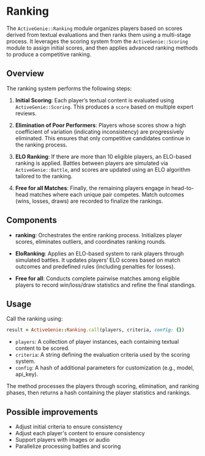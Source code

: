 # Ranking

The `ActiveGenie::Ranking` module organizes players based on scores derived from textual evaluations and then ranks them using a multi-stage process. It leverages the scoring system from the `ActiveGenie::Scoring` module to assign initial scores, and then applies advanced ranking methods to produce a competitive ranking.

## Overview

The ranking system performs the following steps:

1. **Initial Scoring**: Each player’s textual content is evaluated using `ActiveGenie::Scoring`. This produces a `score` based on multiple expert reviews.

2. **Elimination of Poor Performers**: Players whose scores show a high coefficient of variation (indicating inconsistency) are progressively eliminated. This ensures that only competitive candidates continue in the ranking process.

3. **ELO Ranking**: If there are more than 10 eligible players, an ELO-based ranking is applied. Battles between players are simulated via `ActiveGenie::Battle`, and scores are updated using an ELO algorithm tailored to the ranking.

4. **Free for all Matches**: Finally, the remaining players engage in head-to-head matches where each unique pair competes. Match outcomes (wins, losses, draws) are recorded to finalize the rankings.

## Components

- **ranking**: Orchestrates the entire ranking process. Initializes player scores, eliminates outliers, and coordinates ranking rounds.

- **EloRanking**: Applies an ELO-based system to rank players through simulated battles. It updates players’ ELO scores based on match outcomes and predefined rules (including penalties for losses).

- **Free for all**: Conducts complete pairwise matches among eligible players to record win/loss/draw statistics and refine the final standings.

## Usage

Call the ranking using:

```ruby
result = ActiveGenie::Ranking.call(players, criteria, config: {})
```

- `players`: A collection of player instances, each containing textual content to be scored.
- `criteria`: A string defining the evaluation criteria used by the scoring system.
- `config`: A hash of additional parameters for customization (e.g., model, api_key).

The method processes the players through scoring, elimination, and ranking phases, then returns a hash containing the player statistics and rankings.

## Possible improvements
- Adjust initial criteria to ensure consistency
- Adjust each player's content to ensure consistency
- Support players with images or audio
- Parallelize processing battles and scoring